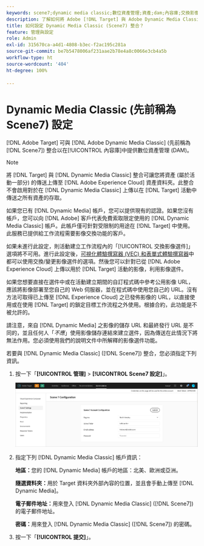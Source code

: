 ```yaml
---
keywords: scene7;dynamic media classic;數位資產管理;資產;dam;內容庫;交換影像
description: 了解如何將 Adobe [!DNL Target] 與 Adobe Dynamic Media Classic (先前稱為 Scene7) 整合以在內容庫中提供數位資產管理 (DAM)。
title: 如何設定 Dynamic Media Classic (Scene7) 整合？
feature: 管理與設定
role: Admin
exl-id: 315670ca-a4d1-4808-b3ec-f2ac195c281a
source-git-commit: be7b5478006af231aae2b78e4a8c0066e3cb4a5b
workflow-type: ht
source-wordcount: '404'
ht-degree: 100%

---
```


# Dynamic Media Classic (先前稱為 Scene7) 設定

[!DNL Adobe Target] 可與 [!DNL Adobe Dynamic Media Classic] (先前稱為 [!DNL Scene7]) 整合以在[!UICONTROL 內容庫]中提供數位資產管理 (DAM)。

>[!NOTE]
>
>將 [!DNL Target] 與 [!DNL Dynamic Media Classic] 整合可讓您將資產 (屬於活動一部分) 的傳送上傳至 [!DNL Adobe Experience Cloud] 資產資料夾。此整合不會啟用對於在 [!DNL Dynamic Media Classic]  上傳以在 [!DNL Target] 活動中傳送之所有資產的存取。

如果您已有 [!DNL Dynamic Media] 帳戶，您可以提供現有的認證。如果您沒有帳戶，您可以向 [!DNL Adobe] 客戶代表免費索取限定使用的 [!DNL Dynamic Media Classic] 帳戶。此帳戶僅可針對受限制的用途在 [!DNL Target] 中使用。此服務已提供給工作流程需要影像交換功能的客戶。

<!-- 
>[!NOTE]
>
>A restricted-use, free [!DNL Dynamic Media Classic] account for [!DNL Adobe Target] is no longer supported for new customers or new users. Existing sign-in credentials work as usual. 
-->

如果未進行此設定，則活動建立工作流程內的「[!UICONTROL 交換影像選件]」選項將不可用。進行此設定後，[可視化體驗撰寫器 (VEC) 和表單式體驗撰寫器](/help/c-experiences/experiences.md#concept_A2E10F6AFB3D4AEAB6951EE14688848D)中都可以使用交換/變更影像選件的選項。然後您可以針對已從 [!DNL Adobe Experience Cloud] 上傳以用於 [!DNL Target] 活動的影像，利用影像選件。

如果您想要直接在選件中或在活動建立期間的自訂程式碼中參考公用影像 URL，應該將影像部署至您自己的 Web 伺服器，並在程式碼中使用您自己的 URL。沒有方法可取得已上傳至 [!DNL Experience Cloud] 之已發佈影像的 URL，以直接使用或在使用 [!DNL Target] 的鎖定目標工作流程之外使用。根據合約，此功能是不被允許的。

請注意，來自 [!DNL Dynamic Media] 之影像的儲存 URL 和最終發行 URL 是不同的，並且任何人「*不應*」使用影像儲存連結來建立選件，因為傳送在此情況下將無法作用。您必須使用我們的說明文件中所解釋的影像選件功能。

若要與 [!DNL Dynamic Media Classic] ([!DNL Scene7]) 整合，您必須指定下列資訊。

1. 按一下「**[!UICONTROL 管理]** > **[!UICONTROL Scene7 設定]**」。

   ![Scene7 頁面](/help/administrating-target/assets/scene7.png)

1. 指定下列 [!DNL Dynamic Media Classic] 帳戶資訊：

   **地區：**&#x200B;您的 [!DNL Dynamic Media] 帳戶的地區：北美、歐洲或亞洲。

   **隨選資料夾：**&#x200B;用於 Target 資料夾外部內容的位置，並且會手動上傳至 [!DNL Dynamic Media]。

   **電子郵件地址：**&#x200B;用來登入 [!DNL Dynamic Media Classic] ([!DNL Scene7]) 的電子郵件地址。

   **密碼：**&#x200B;用來登入 [!DNL Dynamic Media Classic] ([!DNL Scene7]) 的密碼。

1. 按一下「**[!UICONTROL 提交]**」。
